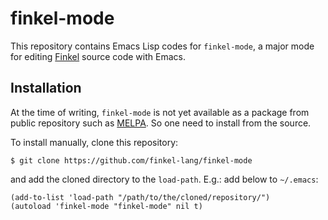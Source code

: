 finkel-mode
===========

This repository contains Emacs Lisp codes for ``finkel-mode``, a major
mode for editing [Finkel][finkel] source code with Emacs.


Installation
------------

At the time of writing, ``finkel-mode`` is not yet available as a
package from public repository such as [MELPA][melpa]. So one need to
install from the source.

To install manually, clone this repository:

```console
$ git clone https://github.com/finkel-lang/finkel-mode
```

and add the cloned directory to the ``load-path``. E.g.: add below to
``~/.emacs``:

```elisp
(add-to-list 'load-path "/path/to/the/cloned/repository/")
(autoload 'finkel-mode "finkel-mode" nil t)
```

[finkel]: https://finkel.readthedocs.org
[melpa]: https://melpa.org/
